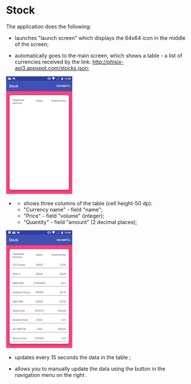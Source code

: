 # Stock
The application does the following:
- launches "launch screen" which displays the 64x64 icon in the middle of the screen;

- automatically goes to the main screen, which shows a table - a list of currencies received by the link: http://phisix-api3.appspot.com/stocks.json;

![main screen](https://github.com/btow/Stock/blob/master/app/src/main/res/img2.jpg)

- - shows three columns of the table (cell height-50 dp):
  - "Currency name" - field "name";
  - "Price" - field "volume" (integer);
  - "Quantity" - field "amount" (2 decimal places);

![shows three columns of the table](https://github.com/btow/Stock/blob/master/app/src/main/res/img3.jpg)

- updates every 15 seconds the data in the table ;

- allows you to manually update the data using the button in the navigation menu on the right .
